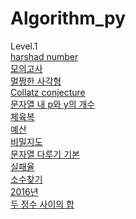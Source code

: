 # Algorithm_py

Level.1<br>
[harshad number](https://github.com/JJinTae/Algorithm_py/tree/main/Level1/harshad%20number)<br>
[모의고사](https://github.com/JJinTae/Algorithm_py/tree/main/Level1/%EB%AA%A8%EC%9D%98%EA%B3%A0%EC%82%AC)<br>
[멀쩡한 사각형](https://github.com/JJinTae/Algorithm_py/tree/main/Level1/%EB%A9%80%EC%A9%A1%ED%95%9C%20%EC%82%AC%EA%B0%81%ED%98%95)<br>
[Collatz conjecture](https://github.com/JJinTae/Algorithm_py/tree/main/Level1/Collatz%20conjecture)<br>
[문자열 내 p와 y의 개수](https://github.com/JJinTae/Algorithm_py/tree/main/Level1/%EB%AC%B8%EC%9E%90%EC%97%B4%20%EB%82%B4%20p%EC%99%80%20y%EC%9D%98%20%EA%B0%9C%EC%88%98)<br>
[체육복](https://github.com/JJinTae/Algorithm_py/tree/main/Level1/%EC%B2%B4%EC%9C%A1%EB%B3%B5)<br>
[예산](https://github.com/JJinTae/Algorithm_py/tree/main/Level1/%EC%98%88%EC%82%B0)<br>
[비밀지도](https://github.com/JJinTae/Algorithm_py/tree/main/Level1/%EB%B9%84%EB%B0%80%EC%A7%80%EB%8F%84)<br>
[문자열 다루기 기본](https://github.com/JJinTae/Algorithm_py/tree/main/Level1/%EB%AC%B8%EC%9E%90%EC%97%B4%20%EB%8B%A4%EB%A3%A8%EA%B8%B0%20%EA%B8%B0%EB%B3%B8)<br>
[실패율](https://github.com/JJinTae/Algorithm_py/tree/main/Level1/%EC%8B%A4%ED%8C%A8%EC%9C%A8)<br>
[소수찾기](https://github.com/JJinTae/Algorithm_py/tree/main/Level1/%EC%86%8C%EC%88%98%20%EC%B0%BE%EA%B8%B0)<br>
[2016년](https://github.com/JJinTae/Algorithm_py/tree/main/Level1/2016%EB%85%84)<br>
[두 정수 사이의 합](https://github.com/JJinTae/Algorithm_py/tree/main/Level1/%EB%91%90%20%EC%A0%95%EC%88%98%20%EC%82%AC%EC%9D%B4%EC%9D%98%20%ED%95%A9)<br>
